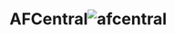 # AFCentral![afcentral](https://user-images.githubusercontent.com/75373580/180156474-e4b9de70-d7db-40e5-b794-903181273230.png)
